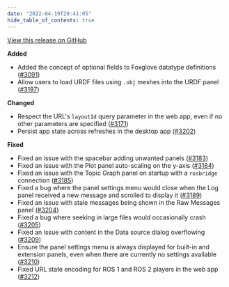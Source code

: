 ```yaml
---
date: "2022-04-19T20:41:05"
hide_table_of_contents: true
---
```

[View this release on GitHub](https://github.com/foxglove/studio/releases/tag/v1.8.0)

**Added**
- Added the concept of optional fields to Foxglove datatype definitions ([#3091](https://github.com/foxglove/studio/pull/3091))
- Allow users to load URDF files using `.obj` meshes into the URDF panel ([#3197](https://github.com/foxglove/studio/pull/3197))

**Changed**
- Respect the URL's `layoutId` query parameter in the web app, even if no other parameters are specified ([#3171](https://github.com/foxglove/studio/pull/3171))
- Persist app state across refreshes in the desktop app ([#3202](https://github.com/foxglove/studio/pull/3202))

**Fixed**
- Fixed an issue with the spacebar adding unwanted panels ([#3183](https://github.com/foxglove/studio/pull/3183))
- Fixed an issue with the Plot panel auto-scaling on the y-axis ([#3184](https://github.com/foxglove/studio/pull/3184))
- Fixed an issue with the Topic Graph panel on startup with a `rosbridge` connection ([#3185](https://github.com/foxglove/studio/pull/3185))
- Fixed a bug where the panel settings menu would close when the Log panel received a new message and scrolled to display it ([#3189](https://github.com/foxglove/studio/pull/3189))
- Fixed an issue with stale messages being shown in the Raw Messages panel ([#3204](https://github.com/foxglove/studio/pull/3204))
- Fixed a bug where seeking in large files would occasionally crash ([#3205](https://github.com/foxglove/studio/pull/3205))
- Fixed an issue with content in the Data source dialog overflowing ([#3209](https://github.com/foxglove/studio/pull/3209))
- Ensure the panel settings menu is always displayed for built-in and extension panels, even when there are currently no settings available ([#3210](https://github.com/foxglove/studio/pull/3210))
- Fixed URL state encoding for ROS 1 and ROS 2 players in the web app ([#3212](https://github.com/foxglove/studio/pull/3212))
